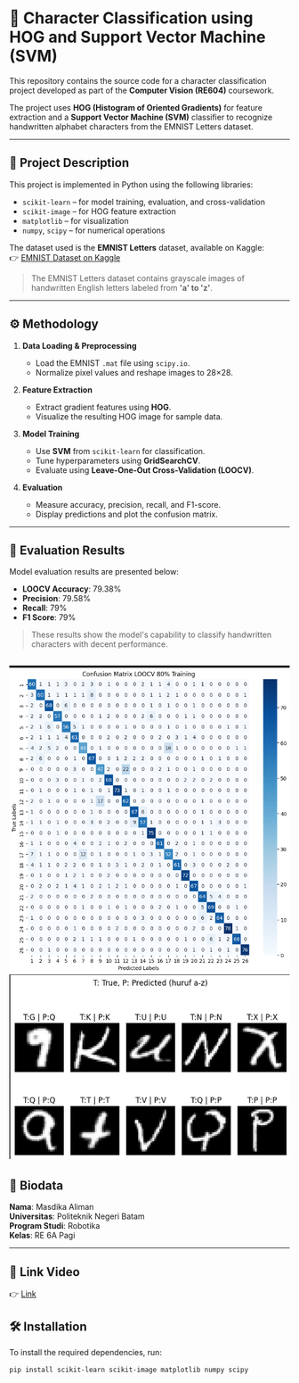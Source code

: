 # 🧠 Character Classification using HOG and Support Vector Machine (SVM)

This repository contains the source code for a character classification project developed as part of the **Computer Vision (RE604)** coursework.

The project uses **HOG (Histogram of Oriented Gradients)** for feature extraction and a **Support Vector Machine (SVM)** classifier to recognize handwritten alphabet characters from the EMNIST Letters dataset.

---

## 📌 Project Description

This project is implemented in Python using the following libraries:

- `scikit-learn` – for model training, evaluation, and cross-validation  
- `scikit-image` – for HOG feature extraction  
- `matplotlib` – for visualization  
- `numpy`, `scipy` – for numerical operations

The dataset used is the **EMNIST Letters** dataset, available on Kaggle:  
👉 [EMNIST Dataset on Kaggle](https://www.kaggle.com/datasets/crawford/emnist)

> The EMNIST Letters dataset contains grayscale images of handwritten English letters labeled from **'a' to 'z'**.

---

## ⚙️ Methodology

1. **Data Loading & Preprocessing**
   - Load the EMNIST `.mat` file using `scipy.io`.
   - Normalize pixel values and reshape images to 28×28.

2. **Feature Extraction**
   - Extract gradient features using **HOG**.
   - Visualize the resulting HOG image for sample data.

3. **Model Training**
   - Use **SVM** from `scikit-learn` for classification.
   - Tune hyperparameters using **GridSearchCV**.
   - Evaluate using **Leave-One-Out Cross-Validation (LOOCV)**.

4. **Evaluation**
   - Measure accuracy, precision, recall, and F1-score.
   - Display predictions and plot the confusion matrix.

---

## 🧪 Evaluation Results

Model evaluation results are presented below:

- **LOOCV Accuracy**: 79.38%  
- **Precision**: 79.58%  
- **Recall**: 79%  
- **F1 Score**: 79%

> These results show the model's capability to classify handwritten characters with decent performance.

![Confusion Matrix](image/conf_matrix_loocv.png)
![Test Model](image/results.png)
---

## 👤 Biodata

**Nama**: Masdika Aliman  
**Universitas**: Politeknik Negeri Batam  
**Program Studi**: Robotika  
**Kelas**: RE 6A Pagi  

---

## 🎥 Link Video
👉 [Link](https://youtu.be/eGKAzrgFtG0?si=4_pto_BSlB5AX6Wf)


## 🛠️ Installation

To install the required dependencies, run:

```bash
pip install scikit-learn scikit-image matplotlib numpy scipy
